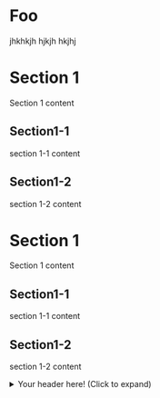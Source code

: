   
# Foo
jhkhkjh
hjkjh
hkjhj
<div id="section1">
  <h1>Section 1</h1>
  <p>Section 1 content</p>
  <div id="section1-1">
    <h2>Section1-1</h2>
    <p>section 1-1 content</p>
  </div>
    <div id="section1-2">
    <h2>Section1-2</h2>
    <p>section 1-2 content</p>
  </div>
</div>



<h1>Section 1</h1>
<p>Section 1 content</p>
<h2>Section1-1</h2>
<p>section 1-1 content</p>
<h2>Section1-2</h2>
<p>section 1-2 content</p>



<details>
  <summary>Your header here! (Click to expand)</summary>
  Your content here...
  > markup like blockquote's should even work on github!
  more content here...
  [Foo](#foo)




**Login User**
----
  Validates & Returns json data about a single user.
  
* **URL**

  /login

* **Method:**

  `POST`
  
*  **URL Params**

   **Required:**
 
   * `email=[String]`   
   * `password=[String]`

* **Data Params**

  None

* **Success Response:**

  * **Code:** 200 <br />
    **Content:** `{ id : 12, name : "Michael Bloom", other Personal info: {list} }`
 
* **Error Response:**

  * **Code:** 400 NOT FOUND <br />
    **Content:** `{ error : "email/password is incorrect" }`

  OR

  * **Code:** 401 UNAUTHORIZED <br />
    **Content:**

     ```
     {
	      error : "You are unauthorized to make this request,
   		  depending on the oauth process we use(if any)." 
     }
     ```

* **Sample Call:**

  ```javascript
    $.ajax({
      url: "/login",
      dataType: "json",
      type : "POST",
      success : function(r) {
        console.log(r);
      }
    });
  ```
  
  
</details>
